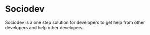 # Sociodev
Sociodev is a one step solution for developers to get help from other developers and help other developers.
